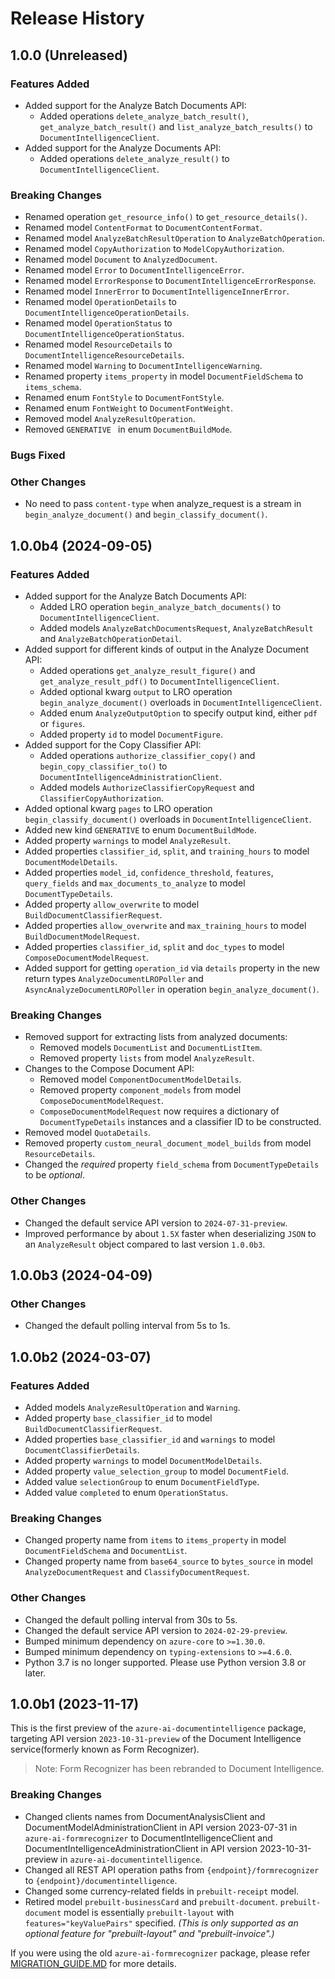 # Release History

## 1.0.0 (Unreleased)

### Features Added

- Added support for the Analyze Batch Documents API:
  - Added operations `delete_analyze_batch_result()`, `get_analyze_batch_result()` and `list_analyze_batch_results()` to `DocumentIntelligenceClient`.
- Added support for the Analyze Documents API:
  - Added operations `delete_analyze_result()` to `DocumentIntelligenceClient`.

### Breaking Changes

- Renamed operation `get_resource_info()` to `get_resource_details()`.
- Renamed model `ContentFormat` to `DocumentContentFormat`.
- Renamed model `AnalyzeBatchResultOperation` to `AnalyzeBatchOperation`.
- Renamed model `CopyAuthorization` to `ModelCopyAuthorization`.
- Renamed model `Document` to `AnalyzedDocument`.
- Renamed model `Error` to `DocumentIntelligenceError`.
- Renamed model `ErrorResponse` to `DocumentIntelligenceErrorResponse`.
- Renamed model `InnerError` to `DocumentIntelligenceInnerError`.
- Renamed model `OperationDetails` to `DocumentIntelligenceOperationDetails`.
- Renamed model `OperationStatus` to `DocumentIntelligenceOperationStatus`.
- Renamed model `ResourceDetails` to `DocumentIntelligenceResourceDetails`.
- Renamed model `Warning` to `DocumentIntelligenceWarning`.
- Renamed property `items_property` in model `DocumentFieldSchema` to `items_schema`.
- Renamed enum `FontStyle` to `DocumentFontStyle`.
- Renamed enum `FontWeight` to `DocumentFontWeight`.
- Removed model `AnalyzeResultOperation`.
- Removed `GENERATIVE ` in enum `DocumentBuildMode`.

### Bugs Fixed

### Other Changes

- No need to pass `content-type` when analyze_request is a stream in `begin_analyze_document()` and `begin_classify_document()`.

## 1.0.0b4 (2024-09-05)

### Features Added

- Added support for the Analyze Batch Documents API:
  - Added LRO operation `begin_analyze_batch_documents()` to `DocumentIntelligenceClient`.
  - Added models `AnalyzeBatchDocumentsRequest`, `AnalyzeBatchResult` and `AnalyzeBatchOperationDetail`.
- Added support for different kinds of output in the Analyze Document API:
  - Added operations `get_analyze_result_figure()` and `get_analyze_result_pdf()` to `DocumentIntelligenceClient`.
  - Added optional kwarg `output` to LRO operation `begin_analyze_document()` overloads in `DocumentIntelligenceClient`.
  - Added enum `AnalyzeOutputOption` to specify output kind, either `pdf` or `figures`.
  - Added property `id` to model `DocumentFigure`.
- Added support for the Copy Classifier API:
  - Added operations `authorize_classifier_copy()` and `begin_copy_classifier_to()` to `DocumentIntelligenceAdministrationClient`.
  - Added models `AuthorizeClassifierCopyRequest` and `ClassifierCopyAuthorization`.
- Added optional kwarg `pages` to LRO operation `begin_classify_document()` overloads in `DocumentIntelligenceClient`.
- Added new kind `GENERATIVE` to enum `DocumentBuildMode`.
- Added property `warnings` to model `AnalyzeResult`.
- Added properties `classifier_id`, `split`, and `training_hours` to model `DocumentModelDetails`.
- Added properties `model_id`, `confidence_threshold`, `features`, `query_fields` and `max_documents_to_analyze` to model `DocumentTypeDetails`.
- Added property `allow_overwrite` to model `BuildDocumentClassifierRequest`.
- Added properties `allow_overwrite` and `max_training_hours` to model `BuildDocumentModelRequest`.
- Added properties `classifier_id`, `split` and `doc_types` to model `ComposeDocumentModelRequest`.
- Added support for getting `operation_id` via `details` property in the new return types `AnalyzeDocumentLROPoller` and `AsyncAnalyzeDocumentLROPoller` in operation `begin_analyze_document()`.

### Breaking Changes

- Removed support for extracting lists from analyzed documents:
  - Removed models `DocumentList` and `DocumentListItem`.
  - Removed property `lists` from model `AnalyzeResult`.
- Changes to the Compose Document API:
  - Removed model `ComponentDocumentModelDetails`.
  - Removed property `component_models` from model `ComposeDocumentModelRequest`.
  - `ComposeDocumentModelRequest` now requires a dictionary of `DocumentTypeDetails` instances and a classifier ID to be constructed.
- Removed model `QuotaDetails`.
- Removed property `custom_neural_document_model_builds` from model `ResourceDetails`.
- Changed the _required_ property `field_schema` from `DocumentTypeDetails` to be _optional_.

### Other Changes

- Changed the default service API version to `2024-07-31-preview`.
- Improved performance by about `1.5X` faster when deserializing `JSON` to an `AnalyzeResult` object compared to last version `1.0.0b3`.

## 1.0.0b3 (2024-04-09)

### Other Changes

- Changed the default polling interval from 5s to 1s.

## 1.0.0b2 (2024-03-07)

### Features Added

- Added models `AnalyzeResultOperation` and `Warning`.
- Added property `base_classifier_id` to model `BuildDocumentClassifierRequest`.
- Added properties `base_classifier_id` and `warnings` to model `DocumentClassifierDetails`.
- Added property `warnings` to model `DocumentModelDetails`.
- Added property `value_selection_group` to model `DocumentField`.
- Added value `selectionGroup` to enum `DocumentFieldType`.
- Added value `completed` to enum `OperationStatus`.

### Breaking Changes

- Changed property name from `items` to `items_property` in model `DocumentFieldSchema` and `DocumentList`.
- Changed property name from `base64_source` to `bytes_source` in model `AnalyzeDocumentRequest` and `ClassifyDocumentRequest`.

### Other Changes

- Changed the default polling interval from 30s to 5s.
- Changed the default service API version to `2024-02-29-preview`.
- Bumped minimum dependency on `azure-core` to `>=1.30.0`.
- Bumped minimum dependency on `typing-extensions` to `>=4.6.0`.
- Python 3.7 is no longer supported. Please use Python version 3.8 or later.

## 1.0.0b1 (2023-11-17)

This is the first preview of the `azure-ai-documentintelligence` package, targeting API version `2023-10-31-preview` of the Document Intelligence service(formerly known as Form Recognizer).

> Note: Form Recognizer has been rebranded to Document Intelligence.

### Breaking Changes

- Changed clients names from DocumentAnalysisClient and DocumentModelAdministrationClient in API version 2023-07-31 in `azure-ai-formrecognizer` to DocumentIntelligenceClient and DocumentIntelligenceAdministrationClient in API version 2023-10-31-preview in `azure-ai-documentintelligence`.
- Changed all REST API operation paths from `{endpoint}/formrecognizer` to `{endpoint}/documentintelligence`.
- Changed some currency-related fields in `prebuilt-receipt` model.
- Retired model `prebuilt-businessCard` and `prebuilt-document`. `prebuilt-document` model is essentially `prebuilt-layout` with `features="keyValuePairs"` specified. _(This is only supported as an optional feature for "prebuilt-layout" and "prebuilt-invoice".)_

If you were using the old `azure-ai-formrecognizer` package, please refer [MIGRATION_GUIDE.MD](https://github.com/Azure/azure-sdk-for-python/blob/main/sdk/documentintelligence/azure-ai-documentintelligence/MIGRATION_GUIDE.md) for more details.
